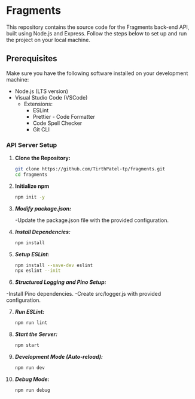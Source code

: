 # Fragments

This repository contains the source code for the Fragments back-end API, built using Node.js and Express. Follow the steps below to set up and run the project on your local machine.

## Prerequisites

Make sure you have the following software installed on your development machine:

- Node.js (LTS version)
- Visual Studio Code (VSCode)
  - Extensions:
    - ESLint
    - Prettier - Code Formatter
    - Code Spell Checker
    - Git CLI

### API Server Setup

1.  **Clone the Repository:**

    ```bash
    git clone https://github.com/TirthPatel-tp/fragments.git
    cd fragments
    ```

2.  **Initialize npm**

    ```bash
    npm init -y
    ```

3.  **_Modify package.json:_**

    -Update the package.json file with the provided configuration.

4.  **_Install Dependencies:_**

    ```bash
    npm install
    ```

5.  **_Setup ESLint:_**

    ```bash
    npm install --save-dev eslint
    npx eslint --init
    ```

6.  **_Structured Logging and Pino Setup:_**

-Install Pino dependencies.
-Create src/logger.js with provided configuration.

7. **_Run ESLint:_**

   ```bash
   npm run lint
   ```

8. **_Start the Server:_**

   ```bash
   npm start
   ```

9. **_Development Mode (Auto-reload):_**

   ```bash
   npm run dev
   ```

10. **_Debug Mode:_**

    ```bash
    npm run debug
    ```
